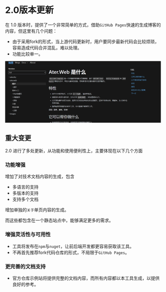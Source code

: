 # 2.0版本更新

在 1.0 版本时，提供了一个非常简单的方式，借助`GitHub Pages`快速的生成博客的内容，但这里有几个问题：

- 由于采用fork的形式，当上游代码更新时，用户要同步最新代码会比较烦琐，容易造成代码合并混乱，难以处理。
- 功能比较单一。

![show](../images/show.png)

## 重大变更

2.0 进行了多处更新，从功能和使用便利性上，主要体现在以下几个方面

### 功能增强

增加了对技术文档内容的生成，包含

- 多语言的支持
- 多版本的支持
- 支持多个文档

增加单独的`关于`单页内容的生成。

而这些都包含在一个静态站点中，能够满足更多的需求。

### 增强灵活性与可用性

- 工具将发布在`npm`与`nuget`，让前后端开发都更容易获取该工具。
- 不再首先推荐fork代码仓库的形式，不局限于`GitHub Pages`。

### 更完善的文档支持

- 官方仓库示例站将提供完整的文档内容，而所有内容都以本工具生成，以提供良好的参考。
